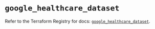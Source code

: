 # `google_healthcare_dataset`

Refer to the Terraform Registry for docs: [`google_healthcare_dataset`](https://registry.terraform.io/providers/hashicorp/google-beta/6.50.0/docs/resources/google_healthcare_dataset).
